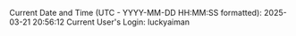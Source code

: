 Current Date and Time (UTC - YYYY-MM-DD HH:MM:SS formatted): 2025-03-21 20:56:12
Current User's Login: luckyaiman
